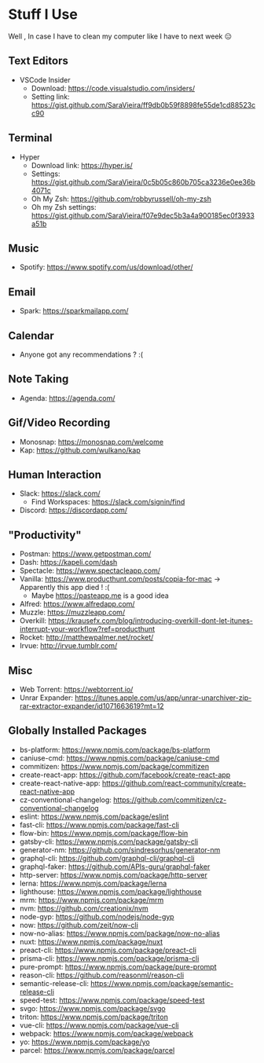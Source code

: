 # Stuff I Use

Well , In case I have to clean my computer like I have to next week 😑

## Text Editors

* VSCode Insider
  * Download: https://code.visualstudio.com/insiders/
  * Setting link: https://gist.github.com/SaraVieira/ff9db0b59f8898fe55de1cd88523cc90

## Terminal

* Hyper
  * Download link: https://hyper.is/
  * Settings: https://gist.github.com/SaraVieira/0c5b05c860b705ca3236e0ee36b4071c
  * Oh My Zsh: https://github.com/robbyrussell/oh-my-zsh
  * Oh my Zsh settings: https://gist.github.com/SaraVieira/f07e9dec5b3a4a900185ec0f3933a51b

## Music

* Spotify: https://www.spotify.com/us/download/other/

## Email

* Spark: https://sparkmailapp.com/

## Calendar

* Anyone got any recommendations ? :(

## Note Taking

* Agenda: https://agenda.com/

## Gif/Video Recording

* Monosnap: https://monosnap.com/welcome
* Kap: https://github.com/wulkano/kap

## Human Interaction

* Slack: https://slack.com/
  * Find Workspaces: https://slack.com/signin/find
* Discord: https://discordapp.com/

## "Productivity"

* Postman: https://www.getpostman.com/
* Dash: https://kapeli.com/dash
* Spectacle: https://www.spectacleapp.com/
* Vanilla: https://www.producthunt.com/posts/copia-for-mac -> Apparently this app died ! :(
  * Maybe https://pasteapp.me is a good idea
* Alfred: https://www.alfredapp.com/
* Muzzle: https://muzzleapp.com/
* Overkill: https://krausefx.com/blog/introducing-overkill-dont-let-itunes-interrupt-your-workflow?ref=producthunt
* Rocket: http://matthewpalmer.net/rocket/
* Irvue: http://irvue.tumblr.com/

## Misc

* Web Torrent: https://webtorrent.io/
* Unrar Expander: https://itunes.apple.com/us/app/unrar-unarchiver-zip-rar-extractor-expander/id1071663619?mt=12

## Globally Installed Packages

* bs-platform: https://www.npmjs.com/package/bs-platform
* caniuse-cmd: https://www.npmjs.com/package/caniuse-cmd
* commitizen: https://www.npmjs.com/package/commitizen
* create-react-app: https://github.com/facebook/create-react-app
* create-react-native-app: https://github.com/react-community/create-react-native-app
* cz-conventional-changelog: https://github.com/commitizen/cz-conventional-changelog
* eslint: https://www.npmjs.com/package/eslint
* fast-cli: https://www.npmjs.com/package/fast-cli
* flow-bin: https://www.npmjs.com/package/flow-bin
* gatsby-cli: https://www.npmjs.com/package/gatsby-cli
* generator-nm: https://github.com/sindresorhus/generator-nm
* graphql-cli: https://github.com/graphql-cli/graphql-cli
* graphql-faker: https://github.com/APIs-guru/graphql-faker
* http-server: https://www.npmjs.com/package/http-server
* lerna: https://www.npmjs.com/package/lerna
* lighthouse: https://www.npmjs.com/package/lighthouse
* mrm: https://www.npmjs.com/package/mrm
* nvm: https://github.com/creationix/nvm
* node-gyp: https://github.com/nodejs/node-gyp
* now: https://github.com/zeit/now-cli
* now-no-alias: https://www.npmjs.com/package/now-no-alias
* nuxt: https://www.npmjs.com/package/nuxt
* preact-cli: https://www.npmjs.com/package/preact-cli
* prisma-cli: https://www.npmjs.com/package/prisma-cli
* pure-prompt: https://www.npmjs.com/package/pure-prompt
* reason-cli: https://github.com/reasonml/reason-cli
* semantic-release-cli: https://www.npmjs.com/package/semantic-release-cli
* speed-test: https://www.npmjs.com/package/speed-test
* svgo: https://www.npmjs.com/package/svgo
* triton: https://www.npmjs.com/package/triton
* vue-cli: https://www.npmjs.com/package/vue-cli
* webpack: https://www.npmjs.com/package/webpack
* yo: https://www.npmjs.com/package/yo
* parcel: https://www.npmjs.com/package/parcel
